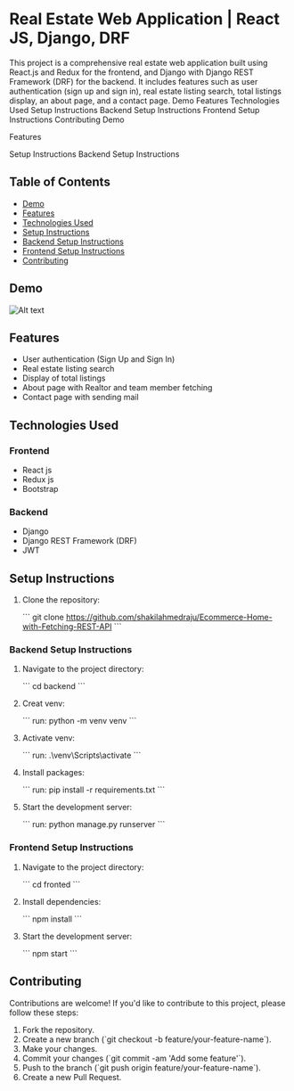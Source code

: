 # Real Estate Web Application | React JS, Django, DRF

This project is a comprehensive real estate web application built using React.js and Redux for the frontend, and Django with Django REST Framework (DRF) for the backend. It includes features such as user authentication (sign up and sign in), real estate listing search, total listings display, an about page, and a contact page.
Demo
Features
Technologies Used
Setup Instructions
Backend Setup Instructions
Frontend Setup Instructions
Contributing
Demo


Features


Setup Instructions
Backend Setup Instructions
## Table of Contents

- [Demo](#demo)
- [Features](#features)
- [Technologies Used](#technologies-used)
- [Setup Instructions](#setup-instructions)
- [Backend Setup Instructions](#backend-setup-instructions)
- [Frontend Setup Instructions](#frontend-setup-instructions)
- [Contributing](#contributing)

## Demo

![Alt text](/public/images/app.png "Optional title")

## Features

- User authentication (Sign Up and Sign In)
- Real estate listing search
- Display of total listings
- About page with Realtor and team member fetching
- Contact page with sending mail

## Technologies Used

### Frontend
- React js
- Redux js
- Bootstrap
  
### Backend
- Django
- Django REST Framework (DRF)
- JWT

## Setup Instructions

1. Clone the repository:

   \`\`\`
   git clone https://github.com/shakilahmedraju/Ecommerce-Home-with-Fetching-REST-API
   \`\`\`

### Backend Setup Instructions
1. Navigate to the project directory:

   \`\`\`
   cd backend
   \`\`\`
   
2. Creat venv:

   \`\`\`
   run: python -m venv venv
   \`\`\`

3. Activate venv:

   \`\`\`
   run: .\venv\Scripts\activate
   \`\`\`

4. Install packages:

   \`\`\`
   run: pip install -r requirements.txt
   \`\`\`

4. Start the development server:

   \`\`\`
   run: python manage.py runserver
   \`\`\`
   
### Frontend Setup Instructions
1. Navigate to the project directory:

   \`\`\`
   cd fronted
   \`\`\`

3. Install dependencies:

   \`\`\`
   npm install
   \`\`\`

4. Start the development server:

   \`\`\`
   npm start
   \`\`\`



## Contributing

Contributions are welcome! If you'd like to contribute to this project, please follow these steps:

1. Fork the repository.
2. Create a new branch (\`git checkout -b feature/your-feature-name\`).
3. Make your changes.
4. Commit your changes (\`git commit -am 'Add some feature'\`).
5. Push to the branch (\`git push origin feature/your-feature-name\`).
6. Create a new Pull Request.


